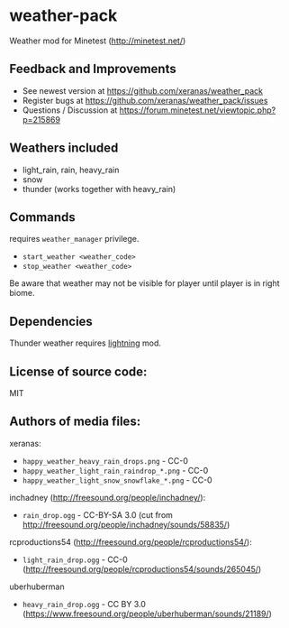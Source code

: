 weather-pack
=======================
Weather mod for Minetest (http://minetest.net/)

Feedback and Improvements
-----------------------
* See newest version at https://github.com/xeranas/weather_pack
* Register bugs at https://github.com/xeranas/weather_pack/issues
* Questions / Discussion at https://forum.minetest.net/viewtopic.php?p=215869

Weathers included
-----------------------
* light_rain, rain, heavy_rain
* snow
* thunder (works together with heavy_rain)

Commands
-----------------------
requires `weather_manager` privilege.

  * `start_weather <weather_code>` 
  * `stop_weather <weather_code>` 

Be aware that weather may not be visible for player until player is in right biome.

Dependencies
-----------------------
Thunder weather requires [lightning](https://github.com/minetest-mods/lightning) mod.

License of source code:
-----------------------
MIT

Authors of media files:
-----------------------

xeranas:

  * `happy_weather_heavy_rain_drops.png` - CC-0
  * `happy_weather_light_rain_raindrop_*.png` - CC-0
  * `happy_weather_light_snow_snowflake_*.png` - CC-0

inchadney (http://freesound.org/people/inchadney/):

  * `rain_drop.ogg` - CC-BY-SA 3.0 (cut from http://freesound.org/people/inchadney/sounds/58835/)

rcproductions54 (http://freesound.org/people/rcproductions54/):

  * `light_rain_drop.ogg` - CC-0 (http://freesound.org/people/rcproductions54/sounds/265045/)

uberhuberman

  * `heavy_rain_drop.ogg` - CC BY 3.0 (https://www.freesound.org/people/uberhuberman/sounds/21189/)
